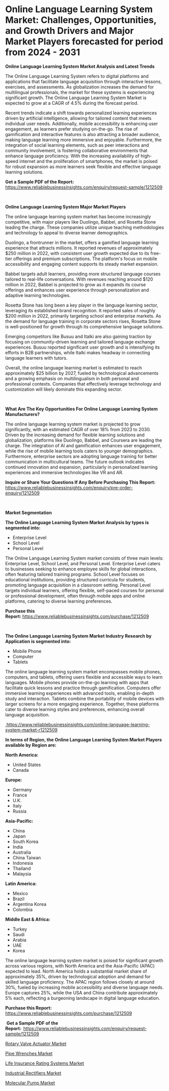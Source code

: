<p><h1>Online Language Learning System Market: Challenges, Opportunities, and Growth Drivers and Major Market Players forecasted for period from 2024 - 2031</h1></p><p><strong>Online Language Learning System Market Analysis and Latest Trends</strong></p>
<p><p>The Online Language Learning System refers to digital platforms and applications that facilitate language acquisition through interactive lessons, exercises, and assessments. As globalization increases the demand for multilingual professionals, the market for these systems is experiencing significant growth. The Online Language Learning System Market is expected to grow at a CAGR of 4.5% during the forecast period. </p><p>Recent trends indicate a shift towards personalized learning experiences driven by artificial intelligence, allowing for tailored content that meets individual user needs. Additionally, mobile accessibility is enhancing user engagement, as learners prefer studying on-the-go. The rise of gamification and interactive features is also attracting a broader audience, making language learning more immersive and enjoyable. Furthermore, the integration of social learning elements, such as peer interactions and community involvement, is fostering collaborative environments that enhance language proficiency. With the increasing availability of high-speed internet and the proliferation of smartphones, the market is poised for robust expansion as more learners seek flexible and effective language learning solutions.</p></p>
<p><strong>Get a Sample PDF of the Report:&nbsp;</strong> <a href="https://www.reliablebusinessinsights.com/enquiry/request-sample/1212509?utm_campaign=1091&utm_medium=2&utm_source=Github&utm_content=ia&utm_term=17122024&utm_id=online-language-learning-system">https://www.reliablebusinessinsights.com/enquiry/request-sample/1212509</a></p>
<p>&nbsp;</p>
<p><strong>Online Language Learning System Major Market Players</strong></p>
<p><p>The online language learning system market has become increasingly competitive, with major players like Duolingo, Babbel, and Rosetta Stone leading the charge. These companies utilize unique teaching methodologies and technology to appeal to diverse learner demographics.</p><p>Duolingo, a frontrunner in the market, offers a gamified language learning experience that attracts millions. It reported revenues of approximately $250 million in 2022, with consistent user growth expected due to its free-tier offerings and premium subscriptions. The platform's focus on mobile accessibility and engaging content supports its steady market expansion.</p><p>Babbel targets adult learners, providing more structured language courses tailored to real-life conversations. With revenues reaching around $120 million in 2022, Babbel is projected to grow as it expands its course offerings and enhances user experience through personalization and adaptive learning technologies.</p><p>Rosetta Stone has long been a key player in the language learning sector, leveraging its established brand recognition. It reported sales of roughly $200 million in 2022, primarily targeting school and enterprise markets. As the demand for language training in corporate sectors rises, Rosetta Stone is well-positioned for growth through its comprehensive language solutions.</p><p>Emerging competitors like Busuu and Italki are also gaining traction by focusing on community-driven learning and tailored language exchange experiences. Busuu reported significant user growth and is intensifying its efforts in B2B partnerships, while Italki makes headway in connecting language learners with tutors.</p><p>Overall, the online language learning market is estimated to reach approximately $25 billion by 2027, fueled by technological advancements and a growing emphasis on multilingualism in both personal and professional contexts. Companies that effectively leverage technology and customization will likely dominate this expanding sector.</p></p>
<p>&nbsp;</p>
<p><strong>What Are The Key Opportunities For Online Language Learning System Manufacturers?</strong></p>
<p><p>The online language learning system market is projected to grow significantly, with an estimated CAGR of over 18% from 2023 to 2030. Driven by the increasing demand for flexible learning solutions and globalization, platforms like Duolingo, Babbel, and Coursera are leading the charge. The integration of AI and gamification enhances user engagement, while the rise of mobile learning tools caters to younger demographics. Furthermore, enterprise sectors are adopting language training for better communication in multicultural teams. The future outlook indicates continued innovation and expansion, particularly in personalized learning experiences and immersive technologies like VR and AR.</p></p>
<p><strong>Inquire or Share Your Questions If Any Before Purchasing This Report:</strong> <a href="https://www.reliablebusinessinsights.com/enquiry/pre-order-enquiry/1212509?utm_campaign=1091&utm_medium=2&utm_source=Github&utm_content=ia&utm_term=17122024&utm_id=online-language-learning-system">https://www.reliablebusinessinsights.com/enquiry/pre-order-enquiry/1212509</a></p>
<p>&nbsp;</p>
<p><strong>Market Segmentation</strong></p>
<p><strong>The Online Language Learning System Market Analysis by types is segmented into:</strong></p>
<p><ul><li>Enterprise Level</li><li>School Level</li><li>Personal Level</li></ul></p>
<p><p>The Online Language Learning System market consists of three main levels: Enterprise Level, School Level, and Personal Level. Enterprise Level caters to businesses seeking to enhance employee skills for global interactions, often featuring tailored training programs. School Level focuses on educational institutions, providing structured curricula for students, promoting language acquisition in a classroom setting. Personal Level targets individual learners, offering flexible, self-paced courses for personal or professional development, often through mobile apps and online platforms, catering to diverse learning preferences.</p></p>
<p><strong>Purchase this Report:&nbsp;</strong><a href="https://www.reliablebusinessinsights.com/purchase/1212509?utm_campaign=1091&utm_medium=2&utm_source=Github&utm_content=ia&utm_term=17122024&utm_id=online-language-learning-system">https://www.reliablebusinessinsights.com/purchase/1212509</a></p>
<p>&nbsp;</p>
<p><strong>The Online Language Learning System Market Industry Research by Application is segmented into:</strong></p>
<p><ul><li>Mobile Phone</li><li>Computer</li><li>Tablets</li></ul></p>
<p><p>The online language learning system market encompasses mobile phones, computers, and tablets, offering users flexible and accessible ways to learn languages. Mobile phones provide on-the-go learning with apps that facilitate quick lessons and practice through gamification. Computers offer immersive learning experiences with advanced tools, enabling in-depth study and interaction. Tablets combine the portability of mobile devices with larger screens for a more engaging experience. Together, these platforms cater to diverse learning styles and preferences, enhancing overall language acquisition.</p></p>
<p><a href="https://www.reliablebusinessinsights.com/online-language-learning-system-market-r1212509?utm_campaign=1091&utm_medium=2&utm_source=Github&utm_content=ia&utm_term=17122024&utm_id=online-language-learning-system">&nbsp;https://www.reliablebusinessinsights.com/online-language-learning-system-market-r1212509</a></p>
<p><strong>In terms of Region, the Online Language Learning System Market Players available by Region are:</strong></p>
<p>
    <p> <strong> North America: </strong>
        <ul>
            <li>United States</li>
            <li>Canada</li>
        </ul>
        </p> 
    <p> <strong> Europe: </strong>
        <ul>
            <li>Germany</li>
            <li>France</li>
            <li>U.K.</li>
            <li>Italy</li>
            <li>Russia</li>
        </ul>
        </p> 
    <p> <strong> Asia-Pacific: </strong>
        <ul>
            <li>China</li>
            <li>Japan</li>
            <li>South Korea</li>
            <li>India</li>
            <li>Australia</li>
            <li>China Taiwan</li>
            <li>Indonesia</li>
            <li>Thailand</li>
            <li>Malaysia</li>
        </ul>
        </p> 
    <p> <strong> Latin America: </strong>
        <ul>
            <li>Mexico</li>
            <li>Brazil</li>
            <li>Argentina Korea</li>
            <li>Colombia</li>
        </ul>
        </p> 
    <p> <strong> Middle East & Africa: </strong>
        <ul>
            <li>Turkey</li>
            <li>Saudi</li>
            <li>Arabia</li>
            <li>UAE</li>
            <li>Korea</li>
        </ul>
    </p>
    </p>
<p><p>The online language learning system market is poised for significant growth across various regions, with North America and the Asia-Pacific (APAC) expected to lead. North America holds a substantial market share of approximately 35%, driven by technological adoption and demand for skilled language proficiency. The APAC region follows closely at around 30%, fueled by increasing mobile accessibility and diverse language needs. Europe captures 25%, while the USA and China contribute approximately 5% each, reflecting a burgeoning landscape in digital language education.</p></p>
<p><strong>Purchase this Report: </strong><a href="https://www.reliablebusinessinsights.com/purchase/1212509?utm_campaign=1091&utm_medium=2&utm_source=Github&utm_content=ia&utm_term=17122024&utm_id=online-language-learning-system">https://www.reliablebusinessinsights.com/purchase/1212509</a></p>
<p>&nbsp;<strong>Get a Sample PDF of the Report:&nbsp;&nbsp;</strong><a href="https://www.reliablebusinessinsights.com/enquiry/request-sample/1212509?utm_campaign=1091&utm_medium=2&utm_source=Github&utm_content=ia&utm_term=17122024&utm_id=online-language-learning-system">https://www.reliablebusinessinsights.com/enquiry/request-sample/1212509</a></p>
<p><strong></strong></p>
<p><p><a href="https://www.linkedin.com/pulse/rotary-valve-actuator-market-forecast-insights-growth-factors-61c9f?utm_campaign=1091&utm_medium=2&utm_source=Github&utm_content=ia&utm_term=17122024&utm_id=online-language-learning-system">Rotary Valve Actuator Market</a></p><p><a href="https://www.linkedin.com/pulse/trends-pipe-wrenches-market-2024-2031-expected-growth-hbjhe?utm_campaign=1091&utm_medium=2&utm_source=Github&utm_content=ia&utm_term=17122024&utm_id=online-language-learning-system">Pipe Wrenches Market</a></p><p><a href="https://github.com/rosamariarocque98/Market-Research-Report-List-1/blob/main/life-insurance-rating-systems-market.md?utm_campaign=1091&utm_medium=2&utm_source=Github&utm_content=ia&utm_term=17122024&utm_id=online-language-learning-system">Life Insurance Rating Systems Market</a></p><p><a href="https://www.linkedin.com/pulse/industrial-rectifiers-market-report-insights-from-industry-jfyff?utm_campaign=1091&utm_medium=2&utm_source=Github&utm_content=ia&utm_term=17122024&utm_id=online-language-learning-system">Industrial Rectifiers Market</a></p><p><a href="https://www.linkedin.com/pulse/in-depth-understanding-molecular-pump-market-size-growth-cagr-hglqe?utm_campaign=1091&utm_medium=2&utm_source=Github&utm_content=ia&utm_term=17122024&utm_id=online-language-learning-system">Molecular Pump Market</a></p></p>